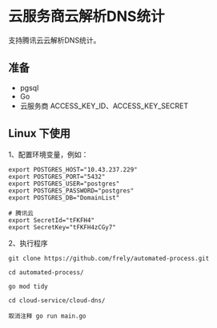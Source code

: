 # 云服务商云解析DNS统计
支持腾讯云云解析DNS统计。

## 准备
- pgsql
- Go
- 云服务商 ACCESS_KEY_ID、ACCESS_KEY_SECRET

## Linux 下使用
1、配置环境变量，例如：
```shell
export POSTGRES_HOST="10.43.237.229"
export POSTGRES_PORT="5432"
export POSTGRES_USER="postgres"
export POSTGRES_PASSWORD="postgres"
export POSTGRES_DB="DomainList"

# 腾讯云
export SecretId="tFKFH4"
export SecretKey="tFKFH4zCGy7"
```
2、执行程序
```shell
git clone https://github.com/frely/automated-process.git

cd automated-process/

go mod tidy

cd cloud-service/cloud-dns/

取消注释 go run main.go
```